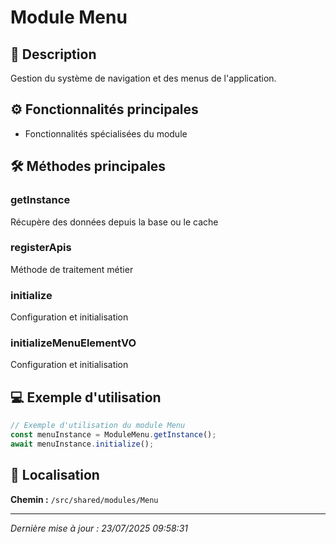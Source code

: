 # Module Menu

## 📖 Description

Gestion du système de navigation et des menus de l'application.

## ⚙️ Fonctionnalités principales

- Fonctionnalités spécialisées du module



## 🛠️ Méthodes principales

### getInstance
Récupère des données depuis la base ou le cache

### registerApis
Méthode de traitement métier

### initialize
Configuration et initialisation

### initializeMenuElementVO
Configuration et initialisation



## 💻 Exemple d'utilisation

```typescript
// Exemple d'utilisation du module Menu
const menuInstance = ModuleMenu.getInstance();
await menuInstance.initialize();
```

## 📍 Localisation

**Chemin :** `/src/shared/modules/Menu`

---

*Dernière mise à jour : 23/07/2025 09:58:31*
